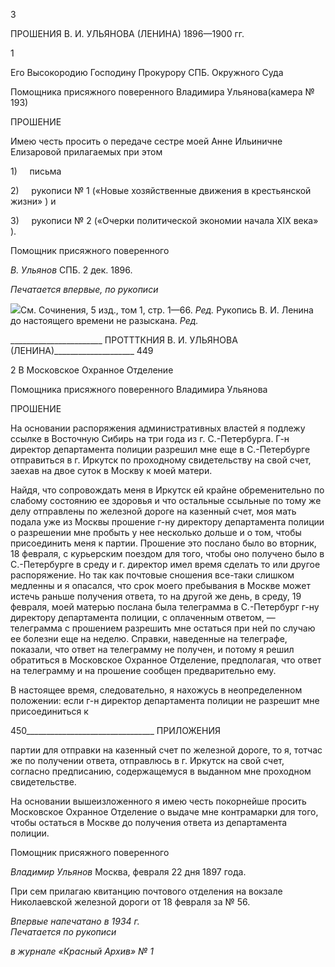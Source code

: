 3

ПРОШЕНИЯ В. И. УЛЬЯНОВА (ЛЕНИНА) 1896—1900 гг.

1

Его Высокородию Господину Прокурору СПБ. Окружного Суда

Помощника присяжного поверенного Вла­димира Ульянова(камера № 193)

ПРОШЕНИЕ

Имею честь просить о передаче сестре моей Анне Ильиничне Елизаровой прилагае­мых при этом

1)     письма

2)     рукописи № 1 («Новые хозяйственные движения в крестьянской жизни» ) и

3)     рукописи № 2 («Очерки политической экономии начала XIX века» ).

Помощник присяжного поверенного

_В. Ульянов_ СПБ. 2 дек. 1896.

_Печатается впервые, по рукописи_

![](file:///C:/Users/bot32/AppData/Local/Temp/msohtmlclip1/01/clip_image001.png)См. Сочинения, 5 изд., том 1, стр. 1—66. _Ред._ Рукопись В. И. Ленина до настоящего времени не разыскана. _Ред._

  

_______________________ ПРОТТТКНИЯ В. И. УЛЬЯНОВА (ЛЕНИНА)____________________ 449

2 В Московское Охранное Отделение

Помощника присяжного поверенного Владимира Ульянова

ПРОШЕНИЕ

На основании распоряжения административных властей я подлежу ссылке в Восточ­ную Сибирь на три года из г. С.-Петербурга. Г-н директор департамента полиции раз­решил мне еще в С.-Петербурге отправиться в г. Иркутск по проходному свидетельству на свой счет, заехав на двое суток в Москву к моей матери.

Найдя, что сопровождать меня в Иркутск ей крайне обременительно по слабому со­стоянию ее здоровья и что остальные ссыльные по тому же делу отправлены по желез­ной дороге на казенный счет, моя мать подала уже из Москвы прошение г-ну директору департамента полиции о разрешении мне пробыть у нее несколько дольше и о том, чтобы присоединить меня к партии. Прошение это послано было во вторник, 18 февра­ля, с курьерским поездом для того, чтобы оно получено было в С.-Петербурге в среду и г. директор имел время сделать то или другое распоряжение. Но так как почтовые сно­шения все-таки слишком медленны и я опасался, что срок моего пребывания в Москве может истечь раньше получения ответа, то на другой же день, в среду, 19 февраля, мо­ей матерью послана была телеграмма в С.-Петербург г-ну директору департамента по­лиции, с оплаченным ответом, — телеграмма с прошением разрешить мне остаться при ней по случаю ее болезни еще на неделю. Справки, наведенные на телеграфе, показали, что ответ на телеграмму не получен, и потому я решил обратиться в Московское Ох­ранное Отделение, предполагая, что ответ на телеграмму и на прошение сообщен пред­варительно ему.

В настоящее время, следовательно, я нахожусь в неопределенном положении: если г-н директор департамента полиции не разрешит мне присоединиться к

  

450________________________________ ПРИЛОЖЕНИЯ

партии для отправки на казенный счет по железной дороге, то я, тотчас же по получе­нии ответа, отправлюсь в г. Иркутск на свой счет, согласно предписанию, содержаще­муся в выданном мне проходном свидетельстве.

На основании вышеизложенного я имею честь покорнейше просить Московское Ох­ранное Отделение о выдаче мне контрамарки для того, чтобы остаться в Москве до по­лучения ответа из департамента полиции.

Помощник присяжного поверенного

_Владимир Ульянов_ Москва, февраля 22 дня 1897 года.

При сем прилагаю квитанцию почтового отделения на вокзале Николаевской желез­ной дороги от 18 февраля за № 56.

_Впервые напечатано в 1934 г.                                                             Печатается по рукописи_

_в журнале «Красный Архив» № 1_